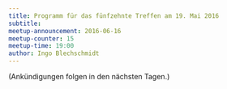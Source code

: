 ```yaml
---
title: Programm für das fünfzehnte Treffen am 19. Mai 2016
subtitle: 
meetup-announcement: 2016-06-16
meetup-counter: 15
meetup-time: 19:00
author: Ingo Blechschmidt
---
```


(Ankündigungen folgen in den nächsten Tagen.)
